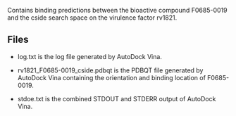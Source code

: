 Contains binding predictions between the bioactive compound F0685-0019 and the cside search space on the virulence factor rv1821.

## Files

- log.txt is the log file generated by AutoDock Vina.

- rv1821_F0685-0019_cside.pdbqt is the PDBQT file generated by AutoDock Vina containing the orientation and binding location of F0685-0019.

- stdoe.txt is the combined STDOUT and STDERR output of AutoDock Vina.

